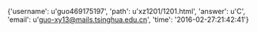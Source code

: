 {'username': u'guo469175197', 'path': u'xz1201/1201.html', 'answer': u'C', 'email': u'guo-xy13@mails.tsinghua.edu.cn', 'time': '2016-02-27:21:42:41'}